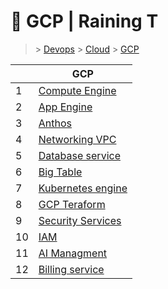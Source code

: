 # 📝 GCP  | Raining T

> [](/) > [Devops](/devops) > [Cloud](/devops/cloud) > [GCP](/devops/cloud/GCP)

<table><thead><tr><th></th><th>GCP</th></tr></thead><tbody><tr><td>1</td><td><a href="devops/cloud/GCP/01-Compute Engine">Compute Engine</a></td></tr><tr><td>2</td><td><a href="devops/cloud/GCP/02-App Engine">App Engine</a></td></tr><tr><td>3</td><td><a href="devops/cloud/GCP/03-Anthos">Anthos</a></td></tr><tr><td>4</td><td><a href="devops/cloud/GCP/04-Networking-VPC">Networking VPC</a></td></tr><tr><td>5</td><td><a href="devops/cloud/GCP/05-Database service">Database service</a></td></tr><tr><td>6</td><td><a href="devops/cloud/GCP/06-Big Table">Big Table</a></td></tr><tr><td>7</td><td><a href="devops/cloud/GCP/07-Kubernetes engine">Kubernetes engine</a></td></tr><tr><td>8</td><td><a href="devops/cloud/GCP/09-GCP Teraform">GCP Teraform</a></td></tr><tr><td>9</td><td><a href="devops/cloud/GCP/09-Security Services">Security Services</a></td></tr><tr><td>10</td><td><a href="devops/cloud/GCP/10-IAM">IAM</a></td></tr><tr><td>11</td><td><a href="devops/cloud/GCP/11-AI Managment">AI Managment</a></td></tr><tr><td>12</td><td><a href="devops/cloud/GCP/12-Billing service">Billing service</a></td></tr></tbody></table>

